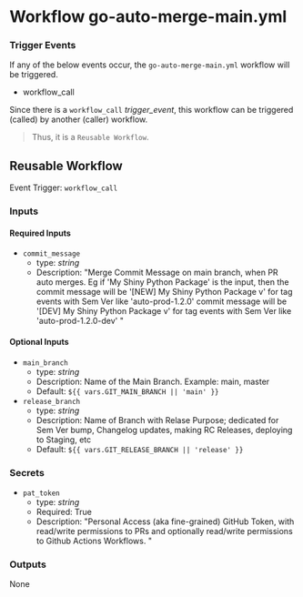 # Workflow go-auto-merge-main.yml

### Trigger Events

If any of the below events occur, the `go-auto-merge-main.yml` workflow will be triggered.

- workflow_call

Since there is a `workflow_call` _trigger_event_, this workflow can be triggered (called) by another (caller) workflow.
> Thus, it is a `Reusable Workflow`.


## Reusable Workflow

Event Trigger: `workflow_call`

### Inputs

#### Required Inputs

- `commit_message`
    - type: _string_
    - Description: "Merge Commit Message on main branch, when PR auto merges. Eg if 'My Shiny Python Package' is the input, then the commit message will be '[NEW] My Shiny Python Package v<semver>' for tag events with Sem Ver like 'auto-prod-1.2.0' commit message will be '[DEV] My Shiny Python Package v<semver>' for tag events with Sem Ver like 'auto-prod-1.2.0-dev' "


#### Optional Inputs

- `main_branch`
    - type: _string_
    - Description: Name of the Main Branch. Example: main, master
    - Default: `${{ vars.GIT_MAIN_BRANCH || 'main' }}`
- `release_branch`
    - type: _string_
    - Description: Name of Branch with Relase Purpose; dedicated for Sem Ver bump, Changelog updates, making RC Releases, deploying to Staging, etc
    - Default: `${{ vars.GIT_RELEASE_BRANCH || 'release' }}`

### Secrets

- `pat_token`
    - type: _string_
    - Required: True
    - Description: "Personal Access (aka fine-grained) GitHub Token, with read/write permissions to PRs and optionally read/write permissions to Github Actions Workflows. "


### Outputs

None
